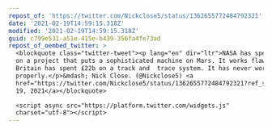 ```yaml
---
repost_of: 'https://twitter.com/Nickclose5/status/1362655772484792321'
date: '2021-02-19T14:59:15.318Z'
modified: '2021-02-19T14:59:15.318Z'
guid: c799e531-a51e-415e-b439-356fa4fe73ad
repost_of_oembed_twitter: >
  <blockquote class="twitter-tweet"><p lang="en" dir="ltr">NASA has spent $2.5b
  on a project that puts a sophisticated machine on Mars. It works flawlessly. 
  Britain has spent £22b on a track and  trace system. It has never worked
  properly.</p>&mdash; Nick Close. (@Nickclose5) <a
  href="https://twitter.com/Nickclose5/status/1362655772484792321?ref_src=twsrc%5Etfw">February
  19, 2021</a></blockquote>

  <script async src="https://platform.twitter.com/widgets.js"
  charset="utf-8"></script>
---
```

 
